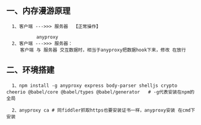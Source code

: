 ## 一、内存漫游原理
      1、客户端 --->>> 服务器  【正常操作】
      
               anyproxy
      2、客户端 --->>> 服务器：
         客户端 与 服务器 交互数据时，相当于anyproxy把数据hook下来，修改 在放行
         
## 二、环境搭建
      1、npm install -g anyproxy express body-parser shelljs crypto cheerio @babel/core @babel/types @babel/generator   # -g代表安装在npm的全局
      
      2、anyproxy ca # 同fiddler抓取https也要安装证书一样，anyproxy安装 在cmd下安装
      
            

